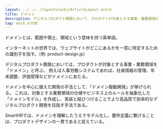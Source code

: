 ```yaml
---
layout: ../../../layouts/wiki/ArticleLayout.astro
title: ドメイン
description: デジタルプロダクト開発において、プロダクトが対象とする事業・業務領域のこと。
tag: word,その他
---
```


ドメインとは、範囲や領土、領域という意味を持つ英単語。

インターネットの世界では、ウェブサイトがどこにあるかを一意に特定するための識別子を指す。（例: product-design.jp）

デジタルプロダクト開発においては、プロダクトが対象とする事業・業務領域を「ドメイン」と呼ぶ。
例えば人事労務システムであれば、社員情報の管理、年末調整、評価管理などがドメインにあたる。

ドメインを中心に据えた開発の手法として、「ドメイン駆動開発」が挙げられる。
これは、対象とする業務領域の仕様やビジネス上のルールを抽象化した「ドメインモデル」を作成し、実装と結びつけることでより高品質で効率的なデジタルプロダクト開発を目指す手法である。

SmartHRでは、ドメインを理解したうえでモデル化し、要件定義に繋げることは、プロダクトデザインの一貫であると捉えている。
